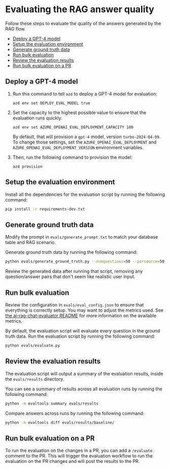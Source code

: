# Evaluating the RAG answer quality

Follow these steps to evaluate the quality of the answers generated by the RAG flow.

* [Deploy a GPT-4 model](#deploy-a-gpt-4-model)
* [Setup the evaluation environment](#setup-the-evaluation-environment)
* [Generate ground truth data](#generate-ground-truth-data)
* [Run bulk evaluation](#run-bulk-evaluation)
* [Review the evaluation results](#review-the-evaluation-results)
* [Run bulk evaluation on a PR](#run-bulk-evaluation-on-a-pr)

## Deploy a GPT-4 model


1. Run this command to tell `azd` to deploy a GPT-4 model for evaluation:

    ```shell
    azd env set DEPLOY_EVAL_MODEL true
    ```

2. Set the capacity to the highest possible value to ensure that the evaluation runs quickly.

    ```shell
    azd env set AZURE_OPENAI_EVAL_DEPLOYMENT_CAPACITY 100
    ```

    By default, that will provision a `gpt-4` model, version `turbo-2024-04-09`. To change those settings, set the `AZURE_OPENAI_EVAL_DEPLOYMENT` and `AZURE_OPENAI_EVAL_DEPLOYMENT_VERSION` environment variables.

3. Then, run the following command to provision the model:

    ```shell
    azd provision
    ```

## Setup the evaluation environment

Install all the dependencies for the evaluation script by running the following command:

```bash
pip install -r requirements-dev.txt
```

## Generate ground truth data

Modify the prompt in `evals/generate_prompt.txt` to match your database table and RAG scenario.

Generate ground truth data by running the following command:

```bash
python evals/generate_ground_truth.py --numquestions=50 --persource=50
```

Review the generated data after running that script, removing any question/answer pairs that don't seem like realistic user input.

## Run bulk evaluation

Review the configuration in `evals/eval_config.json` to ensure that everything is correctly setup. You may want to adjust the metrics used. See [the ai-rag-chat-evaluator README](https://github.com/Azure-Samples/ai-rag-chat-evaluator) for more information on the available metrics.

By default, the evaluation script will evaluate every question in the ground truth data.
Run the evaluation script by running the following command:

```bash
python evals/evaluate.py
```

## Review the evaluation results

The evaluation script will output a summary of the evaluation results, inside the `evals/results` directory.

You can see a summary of results across all evaluation runs by running the following command:

```bash
python -m evaltools summary evals/results
```

Compare answers across runs by running the following command:

```bash
python -m evaltools diff evals/results/baseline/
```

## Run bulk evaluation on a PR

To run the evaluation on the changes in a PR, you can add a `/evaluate` comment to the PR. This will trigger the evaluation workflow to run the evaluation on the PR changes and will post the results to the PR.
